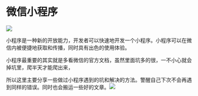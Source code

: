 # 微信小程序

![](https://pic3.zhimg.com/v2-e719f6e97120303133f5f783a65628ba_1200x500.jpg)

小程序是一种新的开放能力，开发者可以快速地开发一个小程序。小程序可以在微信内被便捷地获取和传播，同时具有出色的使用体验。

小程序最重要的其实就是多看微信的官方文档，虽然里面坑多的很，一不小心就会掉坑里，爬半天才能爬出来，

所以这里主要分享一些做过小程序遇到的坑和解决的方法。警醒自己下次不会再遇到同样的错误。同时也会搬运一些好的文章。![](https://upload-images.jianshu.io/upload_images/1643536-e24f8a91656566dc?imageMogr2/auto-orient/strip%7CimageView2/2/w/640/format/webp)

